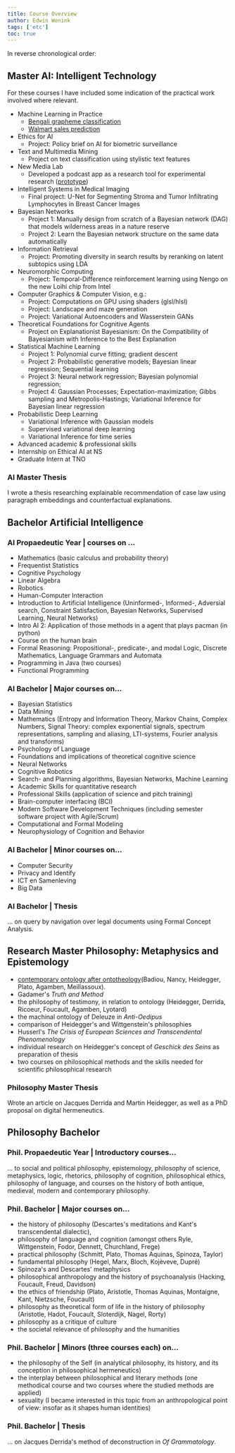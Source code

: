 ```yaml
---
title: Course Overview
author: Edwin Wenink
tags: ['etc']
toc: true
---
```


In reverse chronological order:

## Master AI: Intelligent Technology

For these courses I have included some indication of the practical work involved where relevant.

- Machine Learning in Practice
    * [Bengali grapheme classification](https://www.kaggle.com/competitions/bengaliai-cv19)
    * [Walmart sales prediction](https://www.kaggle.com/competitions/m5-forecasting-accuracy)
- Ethics for AI
    * Project: Policy brief on AI for biometric surveillance
- Text and Multimedia Mining
    * Project on text classification using stylistic text features
- New Media Lab
    * Developed a podcast app as a research tool for experimental research ([prototype](https://nml-podcast-transcription.vercel.app/home))
- Intelligent Systems in Medical Imaging 
    * Final project: U-Net for Segmenting Stroma and Tumor Infiltrating Lymphocytes in Breast Cancer Images
- Bayesian Networks
    * Project 1: Manually design from scratch of a Bayesian network (DAG) that models wilderness areas in a nature reserve
    * Project 2: Learn the Bayesian network structure on the same data automatically  
- Information Retrieval
    * Project: Promoting diversity in search results by reranking on latent subtopics using LDA
- Neuromorphic Computing
    * Project: Temporal-Difference reinforcement learning using Nengo on the new Loihi chip from Intel
- Computer Graphics & Computer Vision, e.g.:
    * Project: Computations on GPU using shaders (glsl/hlsl)
    * Project: Landscape and maze generation
    * Project: Variational Autoencoders and Wasserstein GANs
- Theoretical Foundations for Cognitive Agents
    * Project on Explanationist Bayesianism: On the Compatibility of Bayesianism with Inference to the Best Explanation
- Statistical Machine Learning
    - Project 1: Polynomial curve fitting; gradient descent
    - Project 2: Probabilistic generative models; Bayesian linear regression; Sequential learning
    - Project 3: Neural network regression; Bayesian polynomial regression; 
    - Project 4: Gaussian Processes; Expectation-maximization; Gibbs sampling and Metropolis-Hastings; Variational Inference for Bayesian linear regression
- Probabilistic Deep Learning
    * Variational Inference with Gaussian models
    * Supervised variational deep learning
    * Variational Inference for time series
- Advanced academic & professional skills
- Internship on Ethical AI at NS
- Graduate Intern at TNO

### AI Master Thesis

I wrote a thesis researching explainable recommendation of case law using paragraph embeddings and counterfactual explanations.



## Bachelor Artificial Intelligence ##

### AI Propaedeutic Year | courses on ...

- Mathematics (basic calculus and probability theory)
- Frequentist Statistics
- Cognitive Psychology
- Linear Algebra
- Robotics
- Human-Computer Interaction
- Introduction to Artificial Intelligence (Uninformed-, Informed-, Adversial search, Constraint Satisfaction, Bayesian Networks, Supervised Learning, Neural Networks)
- Intro AI 2: Application of those methods in a agent that plays pacman (in python)
- Course on the human brain
- Formal Reasoning: Propositional-, predicate-, and modal Logic, Discrete Mathematics, Language Grammars and Automata
- Programming in Java (two courses)
- Functional Programming

### AI Bachelor</b> | Major courses on...

 - Bayesian Statistics
 - Data Mining
 - Mathematics (Entropy and Information Theory, Markov Chains, Complex Numbers, Signal Theory: complex exponential signals, spectrum representations, sampling and aliasing, LTI-systems, Fourier analysis and transforms)
 - Psychology of Language
 - Foundations and implications of theoretical cognitive science
 - Neural Networks
 - Cognitive Robotics
 - Search- and Planning algorithms, Bayesian Networks, Machine Learning
 - Academic Skills for quantitative research
 - Professional Skills (application of science and pitch training) 
 - Brain-computer interfacing (BCI)
 - Modern Software Development Techniques (including semester software project with Agile/Scrum)
 - Computational and Formal Modeling
 - Neurophysiology of Cognition and Behavior


### AI Bachelor | Minor courses on...

- Computer Security
- Privacy and Identify
- ICT en Samenleving
- Big Data

### AI Bachelor | Thesis

... on query by navigation over legal documents using Formal Concept Analysis.

## Research Master Philosophy: Metaphysics and Epistemology

 - [contemporary ontology after ontotheology](https://www.dupress.duq.edu/products/ontology-after-ontotheology-plurality-event-and-contingency-in-contemporary-philosophy)(Badiou, Nancy, Heidegger, Plato, Agamben, Meillassoux).
 - Gadamer's *Truth and Method*
 - the philosophy of testimony, in relation to ontology (Heidegger, Derrida, Ricoeur, Foucault, Agamben, Lyotard)
 - the machinal ontology of Deleuze in *Anti-Oedipus*
 - comparison of Heidegger's and Wittgenstein's philosophies
 - Husserl's *The Crisis of European Sciences and Transcendental Phenomenology*
 - individual research on Heidegger's concept of *Geschick des Seins* as preparation of thesis
 - two courses on philosophical methods and the skills needed for scientific philosophical research


### Philosophy Master Thesis

Wrote an article on Jacques Derrida and Martin Heidegger, as well as a PhD proposal on digital hermeneutics.


## Philosophy Bachelor

### Phil. Propaedeutic Year | Introductory courses...

... to social and political philosophy, epistemology, philosophy of science, metaphysics, logic, rhetorics, philosophy of cognition, philosophical ethics, philosophy of language, and courses on the history of both antique, medieval, modern and contemporary philosophy. 

### Phil. Bachelor | Major courses on...

- the history of philosophy (Descartes's meditations and Kant's transcendental dialectic),
- philosophy of language and cognition (amongst others Ryle, Wittgenstein, Fodor, Dennett, Churchland, Frege)
- practical philosophy (Schmitt, Plato, Thomas Aquinas, Spinoza, Taylor)
- fundamental philosophy (Hegel, Marx, Bloch, Kojèveve, Dupré)
- Spinoza's and Descartes' metaphysics
- philosophical anthropology and the history of psychoanalysis (Hacking, Foucault, Freud, Davidson)
- the ethics of friendship (Plato, Aristotle, Thomas Aquinas, Montaigne, Kant, Nietzsche, Foucault)
- philosophy as theoretical form of life in the history of philosophy (Aristotle, Hadot, Foucault, Sloterdijk, Nagel, Rorty)
- philosophy as a critique of culture
- the societal relevance of philosophy and the humanities</li>


### Phil. Bachelor | Minors (three courses each) on...

- the philosophy of the Self (in analytical philosophy, its history, and its conception in philosophical hermeneutics)
- the interplay between philosophical and literary methods (one methodical course and two courses where the studied methods are applied)
- sexuality (I became interested in this topic from an anthropological point of view: insofar as it shapes human identities)

### Phil. Bachelor | Thesis 

... on Jacques Derrida's method of deconstruction in *Of Grammatology*.


